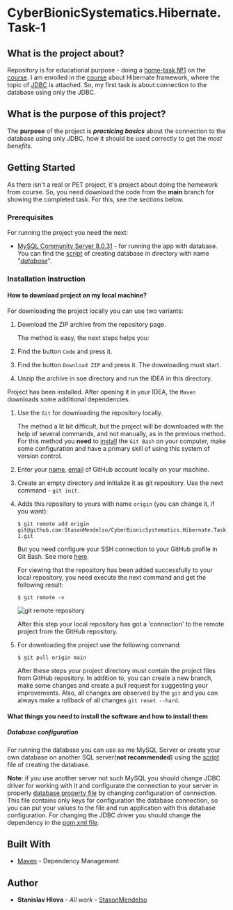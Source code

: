 # CyberBionicSystematics.Hibernate.Task-1

## What is the project about?

Repository is for educational purpose - doing a [home-task №1](JDBC%20&%20Hibernate_%20Домашнее%20задание%201.pdf) on the [course][1]. 
I am enrolled in the [course][1] about Hibernate framework, where the topic of [JDBC][3] is attached. So, my first task is about connection
to the database using only the JDBC.

## What is the purpose of this project?

The **purpose** of the project is ***practicing basics*** about the connection to the database using only JDBC,
how it should be used correctly to get the *most benefits*.

## Getting Started

As there isn't a real or PET project, it's project about doing the homework from course. So, you need
download the code from the **main** branch for showing the completed task. For this, see the sections below.

### Prerequisites

For running the project you need the next:

* [MySQL Community Server 8.0.31](https://dev.mysql.com/downloads/mysql/) - for running the app with database.
  You can find the [script](database/dump.sql) of creating database in directory with name "*[database](database)*".

### Installation Instruction

#### How to download project on my local machine?

For downloading the project locally you can use two variants:

1. Download the ZIP archive from the repository page.

   The method is easy, the next steps helps you:
1. Find the button `Code` and press it.
2. Find the button `Download ZIP` and press it. The downloading must start.
3. Unzip the archive in soe directory and run the IDEA in this directory.

Project has been installed. After opening it in your IDEA, the `Maven` downloads
some additional dependencies.

1. Use the `Git` for downloading the repository locally.

   The method a lit bit difficult, but the project will be downloaded with the help
   of several commands, and not manually, as in the previous method. For this method
   you **need** to [install][4] the `Git Bash` on your computer, make some configuration and have a primary skill of
   using this system of version control.
2. Enter your [name][5], [email][6] of GitHub account locally on your machine.
3. Create an empty directory and initialize it as git repository. Use the next
   command - `git init`.
4. Adds this repository to yours with name `origin` (you can change it, if you want):
    ```
   $ git remote add origin git@github.com:StasonMendelso/CyberBionicSystematics.Hibernate.Task-1.git
   ```
   But you need configure your SSH connection to your GitHub profile in Git Bash. See more [here][7].

   For viewing that the repository has been added successfully to your local
   repository, you need execute the next command and get the following result:
   ```
   $ git remote -v
   ```
   ![git remote repository](images/img.png)

   After this step your local repository has got a 'connection' to the remote
   project from the GitHub repository.
5. For downloading the project use the following command:
   ```
   $ git pull origin main
   ```
   After these steps your project directory must contain the project files from
   GitHub repository. In addition to, you can create a new branch, make some
   changes and create a pull request for suggesting your improvements. Also, all
   changes are observed by the `git` and you can always make a rollback of
   all changes `git reset --hard`.

#### What things you need to install the software and how to install them

##### Database configuration

For running the database you can use as me MySQL Server or create your own database on another SQL server(**not
recommended**) using the [script](database/dump.sql) file of creating the database.

**Note**: if you use another server not such MySQL 
you should change JDBC driver for working with it and configurate the connection to your server in
properly [database property file](/src/main/resources/database.properties.origin) by changing configuration of connection.
This file contains only keys for configuration the database connection, so you can put your values to the file and run
application with this database configuration. For changing the JDBC driver you should change the dependency 
in the [pom.xml file](pom.xml).

## Built With

* [Maven](https://maven.apache.org/) - Dependency Management

## Author

* **Stanislav Hlova** - *All work* - [StasonMendelso](https://github.com/StasonMendelso)

[1]:https://edu.cbsystematics.com/ua/courses/java-jpa-hibernate-orm

[3]:https://en.wikipedia.org/wiki/Java_Database_Connectivity

[4]:https://git-scm.com/downloads

[5]:https://docs.github.com/en/get-started/getting-started-with-git/setting-your-username-in-git

[6]:https://docs.github.com/en/account-and-profile/setting-up-and-managing-your-personal-account-on-github/managing-email-preferences/setting-your-commit-email-address

[7]:https://docs.github.com/en/authentication/connecting-to-github-with-ssh